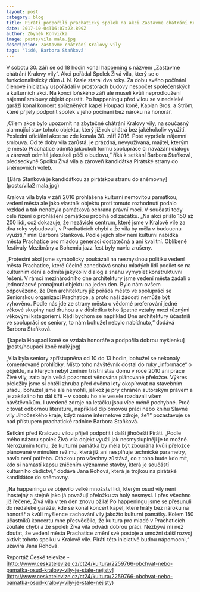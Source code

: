 ```yaml
---
layout: post
category: blog
title: Piráti podpořili prachatický spolek na akci Zastavme chátrání Kralovy vily
date: 2017-10-04T16:07:22.899Z
author: Zbyněk Konvička
image: posts/vila mala.jpg
description: Zastavme chátrání Kralovy vily
tags: 'lidé, Barbora Staňková'
---
```

V sobotu 30. září se od 18 hodin konal happening
s názvem „Zastavme chátrání Kralovy vily“. Akci pořádal Spolek Živá vila,
který se o funkcionalistický dům J. N. Krale staral dva roky. Za dobu svého počínání členové iniciativy uspořádali v prostorách
budovy nespočet společenských a kulturních akcí. Na konci loňského září ale
museli kvůli neprodloužení nájemní smlouvy objekt opustit. Po happeningu před
vilou se v nedaleké garáži konal koncert spřízněných kapel Houpací koně, Kaplan Bros. a
Ström, které přijely podpořit spolek v jeho počínání bez nároku na
honorář.

„Cílem akce bylo upozornit
na zbytečné chátrání Kralovy vily, na současný alarmující stav tohoto
objektu, který již rok chátrá bez jakéhokoliv využití. Poslední oficiální akce se zde
konala 30. září 2016. Poté vypršela nájemní smlouva. Od té doby vila zarůstá,
je prázdná, nevyužívaná, majitel, kterým je město Prachatice odmítá jakoukoli
formu spolupráce či navázání dialogu a zároveň odmítá jakoukoli péči o budovu,“
říká k setkání Barbora Staňková, předsedkyně Spolku Živá vila a zároveň
kandidátka Pirátské strany do sněmovních voleb.

![Bára Staňková je kandidátkou za pirátskou stranu do sněmovny](posts/vila2 mala.jpg)

Kralova vila byla v září 2016 prohlášena
kulturní nemovitou památkou, vedení města ale jako vlastník objektu proti
tomuto rozhodnutí podalo rozklad a tak nenabyla památková ochrana právní moci.
V současti tedy celé řízení o prohlášení památkou probíhá od začátku. „Na akci přišlo 150
až 200 lidí, což dokazuje, že nezávislé centrum, které jsme v Kralově vile
za dva roky vybudovali, v Prachaticích chybí a že vila by měla
v budoucnu využití,“ míní Barbora Staňková. Podle jejích slov není
kulturní nabídka města Prachatice pro mladou generaci dostatečná a ani
kvalitní. Oblíbené festivaly Mezibrány a Bohemia jazz fest byly navíc zrušeny.

„Protestní akcí jsme symbolicky poukázali
na nesmyslnou politiku vedení města Prachatice, které účelně zanedbává snahu
mladých lidí podílet se na kulturním dění a odmítá jakýkoliv dialog a snahu
vymyslet konstruktuvní řešení. V rámci mezinárodního dne architektury jsme
vedení města žádali o jednorázové pronajmutí objektu na jeden den. Bylo nám
ovšem odpovězeno, že Den architektury již pořádá město ve spolupráci se
Seniorskou organizací Prachatice, a proto naší žádosti nemůže být vyhověno.
Podle nás jde ze strany města o vědomé preferování jedné věkové skupiny nad
druhou a v důsledku toho špatné vztahy mezi různými věkovými kategoriemi. Rádi
bychom se například Dne architektury účastnili ve spolupráci se seniory, to nám
bohužel nebylo nabídnuto,“ dodává Barbora Staňková.

![kapela Houpací koně se vzdala honoráře a podpořila dobrou myšlenku](posts/houpací koně malý.jpg)

„Vila byla seniory zpřístupněna od 10 do 13 hodin, bohužel se nekonaly komentované
prohlídky. Místo toho návštěvník dostal do ruky „informace“ o objektu, na
kterých nebyl zmíněn tristní stav domu v roce 2010 ani práce Živé vily, zato
byla velká pozornost věnována plánované přeložce. Výkres přeložky jsme si
chtěli zhruba před dvěma lety okopírovat na stavebním úřadu, bohužel jsme ale
nemohli, jelikož je prý chráněn autorským právem a je zakázáno ho dál šířit – v
sobotu ho ale vesele rozdávali všem návštěvníkům. I uvedené zdroje na letáčku
jsou více méně pochybné. Proč citovat odbornou literaturu, například diplomovou práci nebo knihu Slavné vily
Jihočeského kraje, když máme internetové zdroje, že?“ pozastavuje se nad
přístupem prachatické radnice Barbora Staňková.

Setkání před Kralovou vilou přijeli podpořit i další jihočeští
Piráti. „Podle mého názoru spolek Živá vila objekt využil jak nesmysluplněji je
to možné. Nerozumím tomu, že kulturní památka by měla být zbourána kvůli
přeložce plánované v minulém režimu, která již ani nesplňuje technické
parametry, navíc není potřeba. Otázkou pro všechny zůstává, co z toho
bude kdo mít, kdo si namastí kapsu zničením významné stavby, která je součástí kulturního
dědictví,“ dodává Jana Rohová, která je trojkou na pirátské kandidátce do
sněmovny.

„Na happeningu se objevilo velké množství lidí, kterým osud vily
není lhostejný a stejně jako já považují přeložku za holý nesmysl. I přes
všechno již řečené, Živá vila v ten den znovu ožila! Po happeningu jsme se
přesunuli do nedaleké garáže, kde se konal koncert kapel, které hrály bez
nároku na honorář a kvůli myšlence zachování vily jakožto kulturní památky. Kolem
150 účastníků koncertu mne přesvědčilo, že kultura pro mladé
v Prachaticích zoufale chybí a že spolek Živá vila odvádí dobrou práci.
Nezbývá mi než doufat, že vedení města Prachatice změní své postoje a umožní
další rozvoj aktivit tohoto spolku v Kralově vile. Piráti této iniciativě
budou nápomocni,“ uzavírá Jana Rohová.

Reportáž České televize - [http://www.ceskatelevize.cz/ct24/kultura/2259766-obchvat-nebo-pamatka-osud-kralovy-vily-je-stale-nejisty](http://www.ceskatelevize.cz/ct24/kultura/2259766-obchvat-nebo-pamatka-osud-kralovy-vily-je-stale-nejisty)
